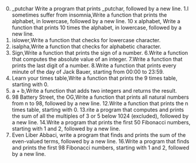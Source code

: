  0. _putchar Write a program that prints _putchar, followed by a new line.
1.I sometimes suffer from insomnia,Write a function that prints the alphabet, in lowercase, followed by a new line.
 10 x alphabet, Write a function that prints 10 times the alphabet, in lowercase, followed by a new line.
3. islower,Write a function that checks for lowercase character.
4. isalpha,Write a function that checks for alphabetic character.
5. Sign,Write a function that prints the sign of a number.
6.Write a function that computes the absolute value of an integer.
7.Write a function that prints the last digit of a number.
8.Write a function that prints every minute of the day of Jack Bauer, starting from 00:00 to 23:59.
9. Learn your times table,Write a function that prints the 9 times table, starting with 0.
10. a + b,Write a function that adds two integers and returns the result.
11. 98 Battery Street, the OG,Write a function that prints all natural numbers from n to 98, followed by a new line.
12.Write a function that prints the n times table, starting with 0.
13.rite a program that computes and prints the sum of all the multiples of 3 or 5 below 1024 (excluded), followed by a new line.
14.Write a program that prints the first 50 Fibonacci numbers, starting with 1 and 2, followed by a new line.
15. Even Liber Abbaci, write a program that finds and prints the sum of the even-valued terms, followed by a new line.
16.Write a program that finds and prints the first 98 Fibonacci numbers, starting with 1 and 2, followed by a new line.
